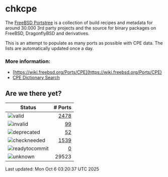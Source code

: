 # chkcpe

The [FreeBSD Portstree](https://cgit.freebsd.org/ports) is a collection of build recipes
and metadata for around 30.000 3rd party projects and the source for binary packages on
FreeBSD, DragonflyBSD and derivatives.

This is an attempt to populate as many ports as possible with CPE data. The lists are
automatically updated once a day.

### More information:
* [https://wiki.freebsd.org/Ports/CPE](https://wiki.freebsd.org/Ports/CPE)
* [CPE Dictionary Search](http://web.nvd.nist.gov/view/cpe/search)


## Are we there yet?

| Status                                                              | # Ports                                                                |
| --------------------------------------------------------------------| ---------------------------------------------------------------------: |
| ![valid](https://img.shields.io/badge/valid-brightgreen)            | [2478](https://github.com/decke/chkcpe/wiki/valid)                 |
| ![invalid](https://img.shields.io/badge/invalid-red)                | [99](https://github.com/decke/chkcpe/wiki/invalid)             |
| ![deprecated](https://img.shields.io/badge/deprecated-red)          | [52](https://github.com/decke/chkcpe/wiki/deprecated)       |
| ![checkneeded](https://img.shields.io/badge/checkneeded-orange)     | [1539](https://github.com/decke/chkcpe/wiki/checkneeded)     |
| ![readytocommit](https://img.shields.io/badge/readytocommit-orange) | [0](https://github.com/decke/chkcpe/wiki/readytocommit) |
| ![unknown](https://img.shields.io/badge/unknown-grey)               | 29523 | |

Last updated: Mon Oct  6 03:20:37 UTC 2025
